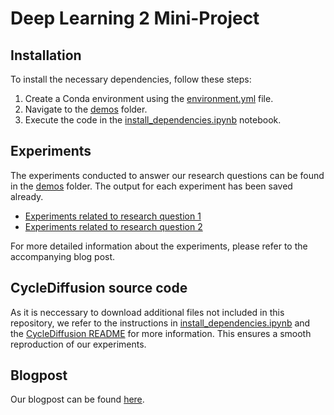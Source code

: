 # Deep Learning 2 Mini-Project

## Installation

To install the necessary dependencies, follow these steps:
1. Create a Conda environment using the [environment.yml](src/cycle-diffusion) file.
2. Navigate to the [demos](demos/) folder.
3. Execute the code in the [install_dependencies.ipynb](demos/install_dependencies.ipynb) notebook.

## Experiments

The experiments conducted to answer our research questions can be found in the [demos](demos/) folder. The output for each experiment has been saved already.

- [Experiments related to research question 1](demos/RQ1_1.ipynb)
- [Experiments related to research question 2](demos/RQ1_2.ipynb)

For more detailed information about the experiments, please refer to the accompanying blog post.

## CycleDiffusion source code

As it is neccessary to download additional files not included in this repository, we refer to the instructions in [install_dependencies.ipynb](demos/install_dependencies.ipynb) and the [CycleDiffusion README](src/cycle-diffusion/README.md) for more information. This ensures a smooth reproduction of our experiments.


## Blogpost

Our blogpost can be found [here](blogpost.md). 
